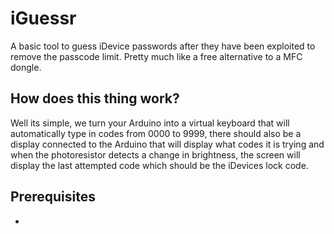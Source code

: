 # iGuessr
A basic tool to guess iDevice passwords after they have been exploited to remove the passcode limit. Pretty much like a free alternative to a MFC dongle.
## How does this thing work?
Well its simple, we turn your Arduino into a virtual keyboard that will automatically type in codes from 0000 to 9999, there should also be a display connected to the Arduino that will display what codes it is trying and when the photoresistor detects a change in brightness, the screen will display the last attempted code which should be the iDevices lock code.
## Prerequisites
- 
